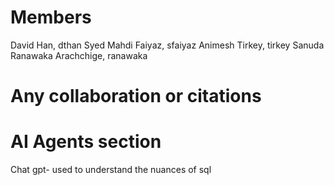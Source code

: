 # Members
David Han, dthan
Syed Mahdi Faiyaz, sfaiyaz
Animesh Tirkey, tirkey
Sanuda Ranawaka Arachchige, ranawaka


# Any collaboration or citations 

# AI Agents section
Chat gpt- used to understand the nuances of sql
